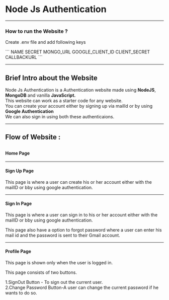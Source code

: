 <h1>Node Js Authentication</h1>
<hr>
<h3> How to run the Website ?</h3>
<p>Create .env file and add following keys</p>
```
NAME
SECRET
MONGO_URL
GOOGLE_CLIENT_ID
CLIENT_SECRET
CALLBACKURL
```
<hr>
<h2> Brief Intro about the Website</h2>
<p>
Node Js Authentication is a Authentication website made using <b>NodeJS</b>, <b>MongoDB</b> and vanilla <b>JavaScript.</b><br> This website can work as a starter code for any website.<br>You can create your account either by signing up via mailId or by using <b>Google Authentication</b> <br>
We can also sign in using both these authenticaions.
</p>
<hr>
<h2> Flow of Website : <h2>
<h4>
Home Page
</h4>

<hr>
<h4>
Sign Up Page
</h4>
<p>
This page is where a user can create his or her account either with the mailID or bby using google authentication.
</p>
<hr>
<h4>
Sign In Page
</h4>
<p>
This page is where a user can sign in to his or her account either with the mailID or bby using google authentication.
<p>This page also have a option to forgot password where a user can enter his mail id and the password is sent to their Gmail account.</p>
</p>
<hr>
<h4>
Profile Page
</h4>
<p>
This page is shown only when the user is logged in.
<p>This page consists of two buttons.</p>
1.SignOut Button - To sign out the current user.<br>
2.Change Password Button-A user can change the current password if he wants to do so.<br>
</p>

</p>
